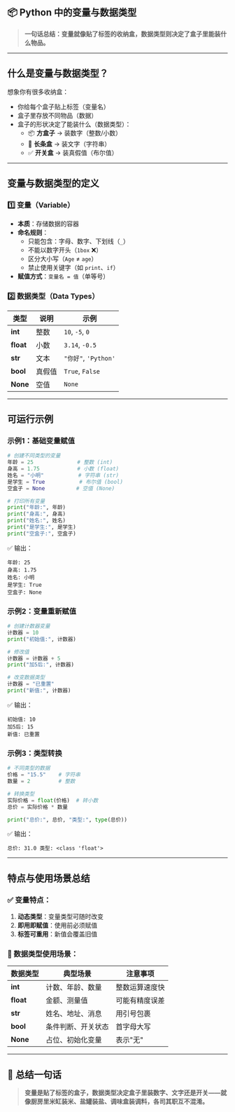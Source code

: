 ## 📦 Python 中的变量与数据类型

> **一句话总结：变量就像贴了标签的收纳盒，数据类型则决定了盒子里能装什么物品。**

---

## 什么是变量与数据类型？
想象你有很多收纳盒：
- 你给每个盒子贴上标签（变量名）
- 盒子里存放不同物品（数据）
- 盒子的形状决定了能装什么（数据类型）：
  - 📦 **方盒子** → 装数字（整数/小数）
  - 🧵 **长条盒** → 装文字（字符串）
  - ✅ **开关盒** → 装真假值（布尔值）

---

## 变量与数据类型的定义

### 1️⃣ 变量（Variable）
- **本质**：存储数据的容器
- **命名规则**：
  - 只能包含：字母、数字、下划线（`_`）
  - 不能以数字开头（`1box` ❌）
  - 区分大小写（`Age` ≠ `age`）
  - 禁止使用关键字（如 `print`、`if`）
- **赋值方式**：`变量名 = 值`（单等号）

### 2️⃣ 数据类型（Data Types）
| 类型 | 说明 | 示例 |
|------|------|------|
| **int** | 整数 | `10`, `-5`, `0` |
| **float** | 小数 | `3.14`, `-0.5` |
| **str** | 文本 | `"你好"`, `'Python'` |
| **bool** | 真假值 | `True`, `False` |
| **None** | 空值 | `None` |

---

## 可运行示例

### 示例1：基础变量赋值
```python
# 创建不同类型的变量
年龄 = 25              # 整数 (int)
身高 = 1.75            # 小数 (float)
姓名 = "小明"           # 字符串 (str)
是学生 = True           # 布尔值 (bool)
空盒子 = None          # 空值 (None)

# 打印所有变量
print("年龄:", 年龄)
print("身高:", 身高)
print("姓名:", 姓名)
print("是学生:", 是学生)
print("空盒子:", 空盒子)
```
✅ 输出：
```
年龄: 25
身高: 1.75
姓名: 小明
是学生: True
空盒子: None
```

### 示例2：变量重新赋值
```python
# 创建计数器变量
计数器 = 10
print("初始值:", 计数器)

# 修改值
计数器 = 计数器 + 5
print("加5后:", 计数器)

# 改变数据类型
计数器 = "已重置"
print("新值:", 计数器)
```
✅ 输出：
```
初始值: 10
加5后: 15
新值: 已重置
```

### 示例3：类型转换
```python
# 不同类型的数据
价格 = "15.5"    # 字符串
数量 = 2         # 整数

# 转换类型
实际价格 = float(价格)  # 转小数
总价 = 实际价格 * 数量

print("总价:", 总价, "类型:", type(总价))
```
✅ 输出：
```
总价: 31.0 类型: <class 'float'>
```

---

## 特点与使用场景总结

### ✅ 变量特点：
1. **动态类型**：变量类型可随时改变
2. **即用即赋值**：使用前必须赋值
3. **标签可重用**：新值会覆盖旧值

### 🧠 数据类型使用场景：
| 数据类型 | 典型场景 | 注意事项 |
|----------|----------|----------|
| **int** | 计数、年龄、数量 | 整数运算速度快 |
| **float** | 金额、测量值 | 可能有精度误差 |
| **str** | 姓名、地址、消息 | 用引号包裹 |
| **bool** | 条件判断、开关状态 | 首字母大写 |
| **None** | 占位、初始化变量 | 表示"无" |

---

## 📌 总结一句话
> **变量是贴了标签的盒子，数据类型决定盒子里装数字、文字还是开关——就像厨房里米缸装米、盐罐装盐、调味盒装调料，各司其职互不混淆。**